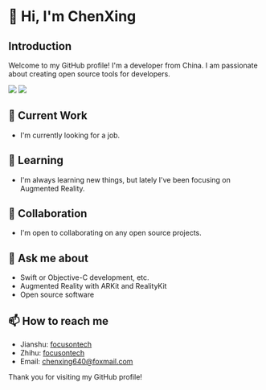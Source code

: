 <!-- **chenxing640/chenxing640** is a ✨ _special_ ✨ repository because its `README.md` (this file) appears on your GitHub profile. -->

# 👋 Hi, I'm ChenXing

## Introduction

Welcome to my GitHub profile! I'm a developer from China. I am passionate about creating open source tools for developers.

<picture>
<source 
  srcset="https://github-readme-stats.vercel.app/api?username=chenxing640&show_icons=true&theme=dark"
  media="(prefers-color-scheme: dark)"
/>
<source
  srcset="https://github-readme-stats.vercel.app/api?username=chenxing640&show_icons=true"
  media="(prefers-color-scheme: light), (prefers-color-scheme: no-preference)"
/>
<img src="https://github-readme-stats.vercel.app/api/top-langs?username=chenxing640&show_icons=true" />
</picture>
<picture>
<source 
  srcset="https://github-readme-stats.vercel.app/api/top-langs?username=chenxing640&show_icons=true&theme=dark&layout=compact"
  media="(prefers-color-scheme: dark)"
/>
<source
  srcset="https://github-readme-stats.vercel.app/api/top-langs?username=chenxing640&show_icons=true&layout=compact"
  media="(prefers-color-scheme: light), (prefers-color-scheme: no-preference)"
/>
<img src="https://github-readme-stats.vercel.app/api/top-langs?username=chenxing640&show_icons=true&layout=compact" />
</picture>

<!-- <img align="right" src="https://github-readme-stats.vercel.app/api?username=chenxing640&show_icons=true&icon_color=CE1D2D&text_color=718096&bg_color=00000000&hide_title=true&hide_border=true" /> -->

<!-- 
Here are some ideas to get you started:

- 🔭 I’m currently working on ...
- 🌱 I’m currently learning ...
- 👯 I’m looking to collaborate on ...
- 🤔 I’m looking for help with ...
- 💬 Ask me about ...
- 📫 How to reach me: ...
- 😄 Pronouns: ...
- ⚡ Fun fact: ... -->

<!-- - Recommend my [repos](https://chenxing640.github.io/about/) -->

## 🔭 Current Work

- I'm currently looking for a job.
<!-- - To improve the user experience of my company's products.
- I'm currently working on Augmented Reality. -->

## 🌱 Learning

- I'm always learning new things, but lately I've been focusing on Augmented Reality.

## 👯 Collaboration

- I'm open to collaborating on any open source projects.

## 💬 Ask me about

- Swift or Objective-C development, etc.
- Augmented Reality with ARKit and RealityKit
- Open source software

## 📫 How to reach me

- Jianshu: [focusontech](https://www.jianshu.com/u/7fc76f1179cc)
- Zhihu: [focusontech](https://www.zhihu.com/people/c9ea1793a9a09c1af2b689c0676940b8)
- Email: chenxing640@foxmail.com

Thank you for visiting my GitHub profile!

